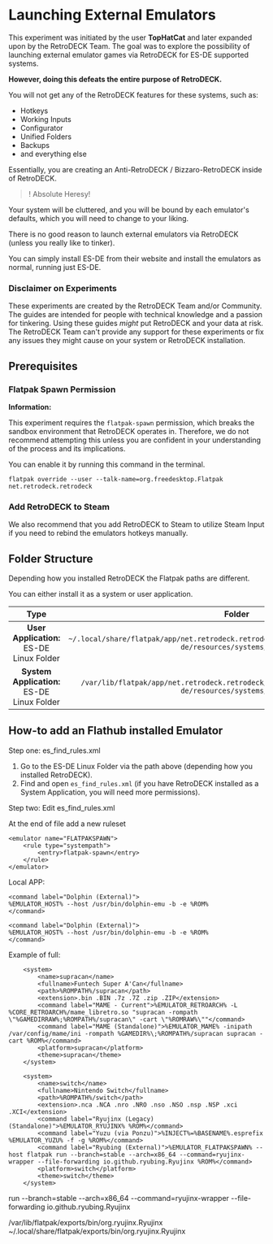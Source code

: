 # Launching External Emulators 

This experiment was initiated by the user **TopHatCat** and later expanded upon by the RetroDECK Team. The goal was to explore the possibility of launching external emulator games via RetroDECK for ES-DE supported systems. 

**However, doing this defeats the entire purpose of RetroDECK.** 

You will not get any of the RetroDECK features for these systems, such as: 

- Hotkeys
- Working Inputs 
- Configurator
- Unified Folders
- Backups
- and everything else 

Essentially, you are creating an Anti-RetroDECK / Bizzaro-RetroDECK inside of RetroDECK. 

>! Absolute Heresy! 

Your system will be cluttered, and you will be bound by each emulator's defaults, which you will need to change to your liking.

There is no good reason to launch external emulators via RetroDECK (unless you really like to tinker). 

You can simply install ES-DE from their website and install the emulators as normal, running just ES-DE. 


### Disclaimer on Experiments 

These experiments are created by the RetroDECK Team and/or Community. The guides are intended for people with technical knowledge and a passion for tinkering. Using these guides *might* put RetroDECK and your data at risk. The RetroDECK Team can't provide any support for these experiments or fix any issues they might cause on your system or RetroDECK installation.


## Prerequisites

### Flatpak Spawn Permission

**Information:**

This experiment requires the `flatpak-spawn` permission, which breaks the sandbox environment that RetroDECK operates in. Therefore, we do not recommend attempting this unless you are confident in your understanding of the process and its implications.

You can enable it by running this command in the terminal.

```
flatpak override --user --talk-name=org.freedesktop.Flatpak net.retrodeck.retrodeck
```

### Add RetroDECK to Steam

We also recommend that you add RetroDECK to Steam to utilize Steam Input if you need to rebind the emulators hotkeys manually.

## Folder Structure

Depending how you installed RetroDECK the Flatpak paths are different.

You can either install it as a system or user application.

| Type    | Folder                 |          Comment     | 
|  :---:  | :---:                  |             :---:     |
| **User Application:** ES-DE Linux Folder |`~/.local/share/flatpak/app/net.retrodeck.retrodeck/current/active/files/share/es-de/resources/systems/linux/` | `es_find_rules.xml` `es_systems.xml` |  
| **System Application:** ES-DE Linux Folder  |`/var/lib/flatpak/app/net.retrodeck.retrodeck/current/active/files/share/es-de/resources/systems/linux/` | `es_find_rules.xml` `es_systems.xml` |  

## How-to add an Flathub installed Emulator

Step one: es_find_rules.xml

1. Go to the ES-DE Linux Folder via the path above (depending how you installed RetroDECK). 
2. Find and open `es_find_rules.xml` (if you have RetroDECK installed as a System Application, you will need more permissions).

Step two: Edit es_find_rules.xml

At the end of file add a new ruleset

```
<emulator name="FLATPAKSPAWN">
    <rule type="systempath">
        <entry>flatpak-spawn</entry>
    </rule>
</emulator>
```


Local APP:

```
<command label="Dolphin (External)">
%EMULATOR_HOST% --host /usr/bin/dolphin-emu -b -e %ROM%
</command>
```


```
<command label="Dolphin (External)">
%EMULATOR_HOST% --host /usr/bin/dolphin-emu -b -e %ROM%
</command>
```


Example of full:
```
    <system>
        <name>supracan</name>
        <fullname>Funtech Super A'Can</fullname>
        <path>%ROMPATH%/supracan</path>
        <extension>.bin .BIN .7z .7Z .zip .ZIP</extension>
        <command label="MAME - Current">%EMULATOR_RETROARCH% -L %CORE_RETROARCH%/mame_libretro.so "supracan -rompath \"%GAMEDIRRAW%;%ROMPATH%/supracan\" -cart \"%ROMRAW%\""</command>
        <command label="MAME (Standalone)">%EMULATOR_MAME% -inipath /var/config/mame/ini -rompath %GAMEDIR%\;%ROMPATH%/supracan supracan -cart %ROM%</command>
        <platform>supracan</platform>
        <theme>supracan</theme>
    </system>
```
```
    <system>
        <name>switch</name>
        <fullname>Nintendo Switch</fullname>
        <path>%ROMPATH%/switch</path>
        <extension>.nca .NCA .nro .NRO .nso .NSO .nsp .NSP .xci .XCI</extension>
        <command label="Ryujinx (Legacy) (Standalone)">%EMULATOR_RYUJINX% %ROM%</command>
        <command label="Yuzu (via Ponzu)">%INJECT%=%BASENAME%.esprefix %EMULATOR_YUZU% -f -g %ROM%</command>
        <command label="Ryubing (External)">%EMULATOR_FLATPAKSPAWN% --host flatpak run --branch=stable --arch=x86_64 --command=ryujinx-wrapper --file-forwarding io.github.ryubing.Ryujinx %ROM%</command>
        <platform>switch</platform>
        <theme>switch</theme>
    </system>
```
run --branch=stable --arch=x86_64 --command=ryujinx-wrapper --file-forwarding io.github.ryubing.Ryujinx 

<entry>/var/lib/flatpak/exports/bin/org.ryujinx.Ryujinx</entry>
<entry>~/.local/share/flatpak/exports/bin/org.ryujinx.Ryujinx</entry>
